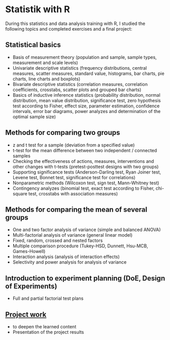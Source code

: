 # Statistik with R

During this statistics and data analysis training with R, I studied the following topics and completed exercises and a final project:

## Statistical basics

* Basis of measurement theory (population and sample, sample types, measurement and scale levels)
* Univariate descriptive statistics (frequency distributions, central measures, scatter measures, standard value, histograms, bar charts, pie charts, line charts and boxplots)
* Bivariate descriptive statistics (correlation measures, correlation coefficients, crosstabs, scatter plots and grouped bar charts)
* Basics of inductive inference statistics (probability distribution, normal distribution, mean value distribution, significance test, zero hypothesis test according to Fisher, effect size, parameter estimation, confidence intervals, error bar diagrams, power analyzes and determination of the optimal sample size)

## Methods for comparing two groups

* z and t test for a sample (deviation from a specified value)
* t-test for the mean difference between two independent / connected samples
* Checking the effectiveness of actions, measures, interventions and other changes with t-tests (pretest-posttest designs with two groups)
* Supporting significance tests (Anderson-Darling test, Ryan Joiner test, Levene test, Bonnet test, significance test for correlations)
* Nonparametric methods (Wilcoxon test, sign test, Mann-Whitney test)
* Contingency analyzes (binomial test, exact test according to Fisher, chi-square test, crosstabs with association measures)

## Methods for comparing the mean of several groups

* One and two factor analysis of variance (simple and balanced ANOVA)
* Multi-factorial analysis of variance (general linear model)
* Fixed, random, crossed and nested factors
* Multiple comparison procedure (Tukey-HSD, Dunnett, Hsu-MCB, Games-Howell)
* Interaction analysis (analysis of interaction effects)
* Selectivity and power analysis for analysis of variance

## Introduction to experiment planning (DoE, Design of Experiments)

* Full and partial factorial test plans

## [Project work](https://github.com/ozgurpolat/statistik-mit-R/tree/master/Final%20Project)

* to deepen the learned content
* Presentation of the project results

